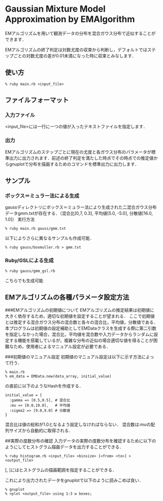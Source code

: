 # Gaussian Mixture Model Approximation by EMAlgorithm
EMアルゴリズムを用いて観測データの分布を混合ガウス分布で近似することができます．

EMアルゴリズムの終了判定は対数尤度の収束から判断し，デフォルトではステップごとの対数尤度の差が0.01未満になった時に収束とみなします．



## 使い方
    % ruby main.rb <input_file>

## ファイルフォーマット
### 入力ファイル
 <input_file>には一行に一つの値が入ったテキストファイルを指定します．

### 出力
EMアルゴリズムのステップごとに現在の尤度と各ガウス分布のパラメータが標準出力に出力されます．前述の終了判定を満たした時点でその時点での推定値からgnuplotで分布を描画するためのコマンドを標準出力に出力します．

## サンプル
### ボックス＝ミュラー法による生成
gaussディレクトリにボックス＝ミュラー法により生成された二混合ガウス分布データgmm.txtが存在する．（混合比[0,7, 0.3], 平均値[5.0, -5.0], 分散値[16.0, 1.0]）
実行方法

    % ruby main.rb gauss/gmm.txt

以下によりさらに異なるサンプルも作成可能．

    % ruby gauss/boxmuller.rb > gmm.txt

### Ruby/GSLによる生成

    % ruby gauss/gmm_gsl.rb

こちらでも生成可能

## EMアルゴリズムの各種パラメータ設定方法
###EMアルゴリズムの初期値について
EMアルゴリズムの推定結果は初期値に大きく依存するため，適切な初期値を設定することが望まれる．
ここで初期値とは推定する混合ガウス分布の混合数と各々の混合比，平均値，分散値である．
本プログラムは初期値の設定補助としてEMDataクラスを生成する際に第二引数を指定しなかった場合，混合比，平均値を混合数や入力データからランダムに設定する機能を搭載しているが，複雑な分布の近似の場合適切な値を得ることが困難なため，使用者によるマニュアル設定が必要である．


###初期値のマニュアル設定
初期値のマニュアル設定は以下に示す方法によって行う．

    % main.rb
    % em_data = EMData.new(data_array, initial_value)
	
の直前に以下のようなHashを作成する．

    initial_value = {
      :gamma => [0.5,0.5], # 混合比
      :mu => [0.0,10.0],   # 平均値
      :sigma2 => [9.0,9.0] # 分散値
    }

混合比は値の総和が1.0となるよう設定しなければならない．
混合数は:muの配列サイズから自動的に取得される．

##実際の度数分布の確認
入力データの実際の度数分布を確認するために以下のようにしてヒストグラム描画データを出力することができる．

    % ruby histogram.rb <input_file> <binsize> [<from> <to>] > <output_file>

[<from>, <to>]にはヒストグラムの描画範囲を指定することができる．

これにより出力されたデータをgnuplotで以下のように読みこめば良い．

    % gnuplot
    % >plot <output_file> using 1:3 w boxes;
